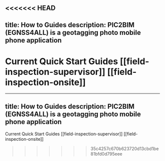<<<<<<< HEAD
---
title: How to Guides
description: PIC2BIM (EGNSS4ALL) is a geotagging photo mobile phone application
---

Current Quick Start Guides
[[field-inspection-supervisor]]
[[field-inspection-onsite]]
=======
---
title: How to Guides
description: PIC2BIM (EGNSS4ALL) is a geotagging photo mobile phone application
---

Current Quick Start Guides
[[field-inspection-supervisor]]
[[field-inspection-onsite]]
>>>>>>> 35c4257c670b623720d13cbd1be81bfd0d795eee
